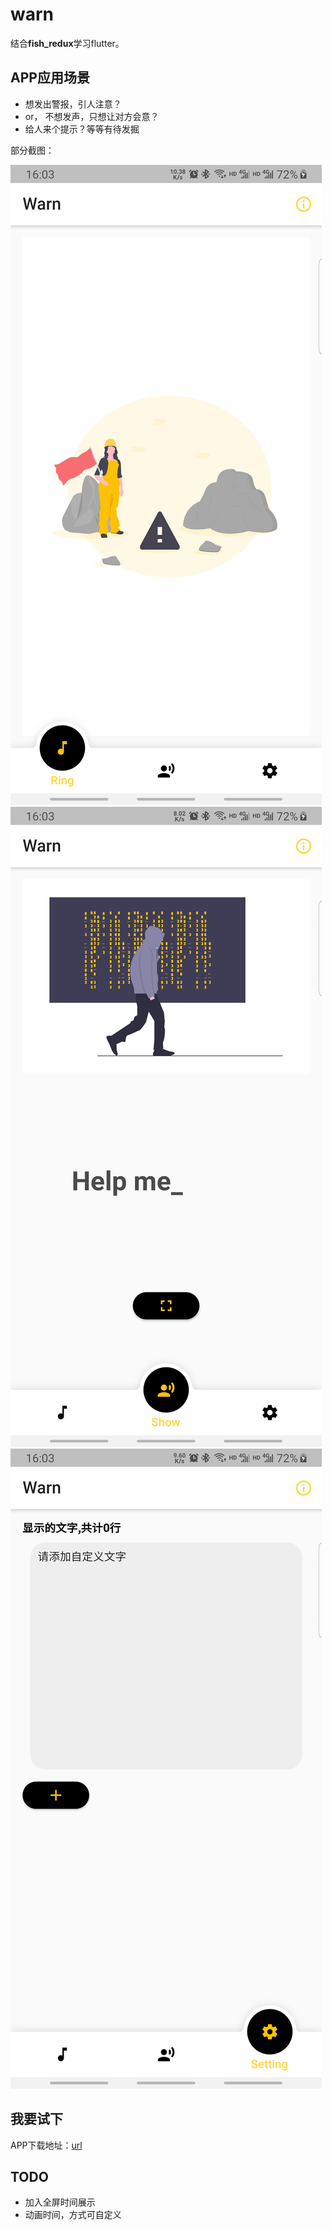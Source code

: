 # warn

结合**fish_redux**学习flutter。

## APP应用场景
- 想发出警报，引人注意？
- or， 不想发声，只想让对方会意？
- 给人来个提示？等等有待发掘

部分截图：

![1.jpg](https://github.com/asionbo/flutter_warn/blob/master/screenshots/1.jpg?raw=true)
![2.jpg](https://github.com/asionbo/flutter_warn/blob/master/screenshots/2.jpg?raw=true)
![3.jpg](https://github.com/asionbo/flutter_warn/blob/master/screenshots/3.jpg?raw=true)

## 我要试下
APP下载地址：[url](https://github.com/asionbo/flutter_warn/blob/master/warn.apk)

## TODO
- 加入全屏时间展示
- 动画时间，方式可自定义
